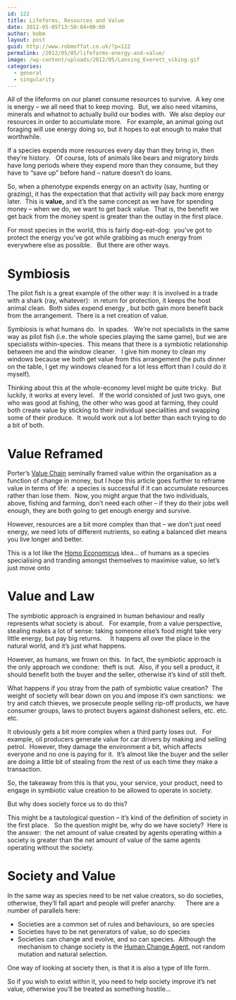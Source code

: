 ```yaml
---
id: 122
title: Lifeforms, Resources and Value
date: 2012-05-05T13:50:04+00:00
author: bobm
layout: post
guid: http://www.robmoffat.co.uk/?p=122
permalink: /2012/05/05/lifeforms-energy-and-value/
image: /wp-content/uploads/2012/05/Lansing_Everett_viking.gif
categories:
  - general
  - singularity
---
```

All of the lifeforms on our planet consume resources to survive.  A key one is energy &#8211; we all need that to keep moving.  But, we also need vitamins, minerals and whatnot to actually build our bodies with.  We also deploy our resources in order to accumulate more.   For example, an animal going out foraging will use energy doing so, but it hopes to eat enough to make that worthwhile.

If a species expends more resources every day than they bring in, then they&#8217;re history.   Of course, lots of animals like bears and migratory birds have long periods where they expend more than they consume, but they have to &#8220;save up&#8221; before hand &#8211; nature doesn&#8217;t do loans.

<!--more-->

So, when a phenotype expends energy on an activity (say, hunting or grazing), it has the expectation that that activity will pay back more energy later.  This is **value,** and it&#8217;s the same concept as we have for spending money &#8211; when we do, we want to get back value.  That is, the benefit we get back from the money spent is greater than the outlay in the first place.

For most species in the world, this is fairly dog-eat-dog:  you&#8217;ve got to protect the energy you&#8217;ve got while grabbing as much energy from everywhere else as possible.   But there are other ways.

# Symbiosis

The pilot fish is a great example of the other way: it is involved in a trade with a shark (ray, whatever):  in return for protection, it keeps the host animal clean.  Both sides expend energy , but both gain more benefit back from the arrangement.  There is a net creation of value.

Symbiosis is what humans do.  In spades.   We&#8217;re not specialists in the same way as pilot fish (i.e. the whole species playing the same game), but we are specialists within-species.  This means that there is a symbiotic relationship between me and the window cleaner.   I give him money to clean my windows because we both get value from this arrangement (he puts dinner on the table, I get my windows cleaned for a lot less effort than I could do it myself).

Thinking about this at the whole-economy level might be quite tricky.  But luckily, it works at every level.   If the world consisted of just two guys, one who was good at fishing, the other who was good at farming, they could both create value by sticking to their individual specialities and swapping some of their produce.  It would work out a lot better than each trying to do a bit of both.

# Value Reframed

Porter&#8217;s [Value Chain](http://en.wikipedia.org/wiki/Value_chain) seminally framed value within the organisation as a function of change in money, but I hope this article goes further to reframe value in terms of life:  a species is successful if it can accumulate resources rather than lose them.  Now, you might argue that the two individuals, above, fishing and farming, don&#8217;t need each other &#8211; if they do their jobs well enough, they are both going to get enough energy and survive.

However, resources are a bit more complex than that &#8211; we don&#8217;t just need energy, we need lots of different nutrients, so eating a balanced diet means you live longer and better.

This is a lot like the [Homo Economicus](http://en.wikipedia.org/wiki/Homo_economicus) idea&#8230; of humans as a species specialising and tranding amongst themselves to maximise value, so let&#8217;s just move onto

# Value and Law

The symbiotic approach is engrained in human behaviour and really represents what society is about.   For example, from a value perspective, stealing makes a lot of sense: taking someone else&#8217;s food might take very little energy, but pay big returns.     It happens all over the place in the natural world, and it&#8217;s just what happens.

However, as humans, we frown on this.  In fact, the symbiotic approach is the only approach we condone:  theft is out.  Also, if you sell a product, it should benefit both the buyer and the seller, otherwise it&#8217;s kind of still theft.

What happens if you stray from the path of symbiotic value creation?  The weight of society will bear down on you and impose it&#8217;s own sanctions:  we try and catch thieves, we prosecute people selling rip-off products, we have consumer groups, laws to protect buyers against dishonest sellers, etc. etc. etc.

It obviously gets a bit more complex when a third party loses out.   For example, oil producers generate value for car drivers by making and selling petrol.  However, they damage the environment a bit, which affects everyone and no one is paying for it.  It&#8217;s almost like the buyer and the seller are doing a little bit of stealing from the rest of us each time they make a transaction.

So, the takeaway from this is that you, your service, your product, need to engage in symbiotic value creation to be allowed to operate in society.

But why does society force us to do this?

This might be a tautological question &#8211; it&#8217;s kind of the definition of society in the first place.   So the question might be, why do we have society?  Here is the answer:  the net amount of value created by agents operating within a society is greater than the net amount of value of the same agents operating without the society.

# Society and Value

In the same way as species need to be net value creators, so do societies, otherwise, they&#8217;ll fall apart and people will prefer anarchy.      There are a number of parallels here:

  * Societies are a common set of rules and behaviours, so are species
  * Societies have to be net generators of value, so do species
  * Societies can change and evolve, and so can species.  Although the mechanism to change society is the [Human Change Agent](http://robmoff.at/2012/05/04/the-human-change-agent/ "The Human Change Agent"), not random mutation and natural selection.

One way of looking at society then, is that it is also a type of life form.

So if you wish to exist within it, you need to help society improve it&#8217;s net value, otherwise you&#8217;ll be treated as something hostile&#8230;

&nbsp;

&nbsp;

&nbsp;

&nbsp;

&nbsp;

&nbsp;

&nbsp;